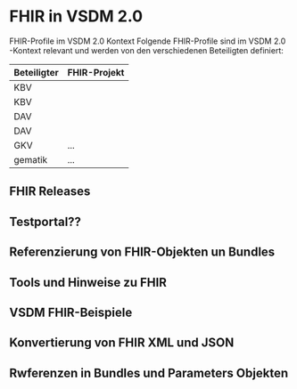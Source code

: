 # FHIR in VSDM 2.0

FHIR-Profile im VSDM 2.0 Kontext
Folgende FHIR-Profile sind im VSDM 2.0 -Kontext relevant und werden von den verschiedenen Beteiligten definiert:


| Beteiligter | FHIR-Projekt |
| ----------- | ------------ |
| KBV | | ... |
| KBV | | ... |
| DAV | | ... |
| DAV | | ... |
| GKV | ... |
| gematik | ... |


## FHIR Releases

## Testportal??

## Referenzierung von FHIR-Objekten un Bundles

## Tools und Hinweise zu FHIR

## VSDM FHIR-Beispiele

## Konvertierung von FHIR XML und JSON

## Rwferenzen in Bundles und Parameters Objekten




